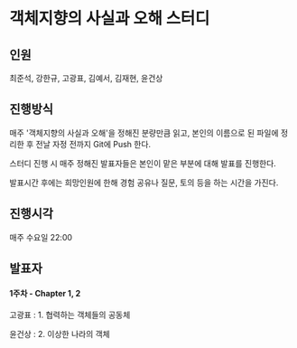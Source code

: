 # 객체지향의 사실과 오해 스터디

## 인원

최준석, 강한규, 고광표, 김예서, 김재현, 윤건상

## 진행방식

매주 '객체지향의 사실과 오해'을 정해진 분량만큼 읽고, 본인의 이름으로 된 파일에 정리한 후 전날 자정 전까지 Git에 Push 한다.

스터디 진행 시 매주 정해진 발표자들은 본인이 맡은 부분에 대해 발표를 진행한다.

발표시간 후에는 희망인원에 한해 경험 공유나 질문, 토의 등을 하는 시간을 가진다.

## 진행시각

매주 수요일 22:00

## 발표자

#### 1주차 - Chapter 1, 2

고광표 : 1. 협력하는 객체들의 공동체

윤건상 : 2. 이상한 나라의 객체
